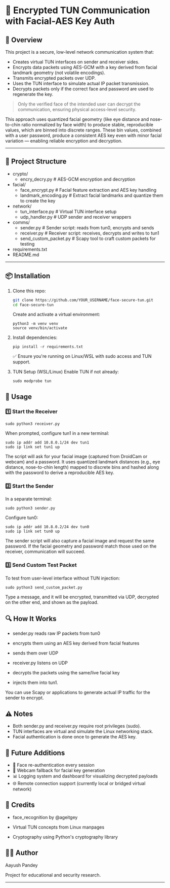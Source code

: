 # 🔐 Encrypted TUN Communication with Facial-AES Key Auth

## 🧠 Overview

This project is a secure, low-level network communication system that:

- Creates virtual TUN interfaces on sender and receiver sides.
- Encrypts data packets using AES-GCM with a key derived from facial landmark geometry (not volatile encodings).
- Transmits encrypted packets over UDP.
- Uses the TUN interface to simulate actual IP packet transmission.
- Decrypts packets only if the correct face and password are used to regenerate the key.

> Only the verified face of the intended user can decrypt the communication, ensuring physical access-level security.

This approach uses quantized facial geometry (like eye distance and nose-to-chin ratio normalized by face width) to produce stable, reproducible values, which are binned into discrete ranges. These bin values, combined with a user password, produce a consistent AES key even with minor facial variation — enabling reliable encryption and decryption.

---

## 📂 Project Structure

- crypto/
  - encry_decry.py # AES-GCM encryption and decryption
- facial/
  - face_encrypt.py # Facial feature extraction and AES key handling
  - landmark_encoding.py # Extract facial landmarks and quantize them to create the key
- network/
  - tun_interface.py # Virtual TUN interface setup
  - udp_handler.py # UDP sender and receiver wrappers
- comms/
  - sender.py # Sender script: reads from tun0, encrypts and sends
  - receiver.py # Receiver script: receives, decrypts and writes to tun1
  - send_custom_packet.py # Scapy tool to craft custom packets for testing
- requirements.txt
- README.md

---

## 📦 Installation

1. Clone this repo:

   ```bash
   git clone https://github.com/YOUR_USERNAME/face-secure-tun.git
   cd face-secure-tun
   ```

   Create and activate a virtual environment:

   ```
   python3 -m venv venv
   source venv/bin/activate
   ```

2. Install dependencies:

   ```
   pip install -r requirements.txt
   ```

   ✅ Ensure you're running on Linux/WSL with sudo access and TUN support.

3. TUN Setup (WSL/Linux)
   Enable TUN if not already:

   ```
   sudo modprobe tun
   ```

## 🧪 Usage

### 1️⃣ Start the Receiver

```
sudo python3 receiver.py
```

When prompted, configure tun1 in a new terminal:

```
sudo ip addr add 10.8.0.1/24 dev tun1
sudo ip link set tun1 up
```

The script will ask for your facial image (captured from DroidCam or webcam) and a password. It uses quantized landmark distances (e.g., eye distance, nose-to-chin length) mapped to discrete bins and hashed along with the password to derive a reproducible AES key.

### 2️⃣ Start the Sender

In a separate terminal:

```
sudo python3 sender.py
```

Configure tun0:

```
sudo ip addr add 10.8.0.2/24 dev tun0
sudo ip link set tun0 up
```

The sender script will also capture a facial image and request the same password. If the facial geometry and password match those used on the receiver, communication will succeed.

### 3️⃣ Send Custom Test Packet

To test from user-level interface without TUN injection:

```
sudo python3 send_custom_packet.py
```

Type a message, and it will be encrypted, transmitted via UDP, decrypted on the other end, and shown as the payload.

## 🔍 How It Works

- sender.py reads raw IP packets from tun0
- encrypts them using an AES key derived from facial features
- sends them over UDP

- receiver.py listens on UDP
- decrypts the packets using the same/live facial key
- injects them into tun1.

You can use Scapy or applications to generate actual IP traffic for the sender to encrypt.

## ⚠️ Notes

- Both sender.py and receiver.py require root privileges (sudo).
- TUN interfaces are virtual and simulate the Linux networking stack.
- Facial authentication is done once to generate the AES key.

## 📌 Future Additions

- 🔁 Face re-authentication every session
- 📸 Webcam fallback for facial key generation
- 📊 Logging system and dashboard for visualizing decrypted payloads
- 🌐 Remote connection support (currently local or bridged virtual network)

## 🧠 Credits

- face_recognition by @ageitgey

- Virtual TUN concepts from Linux manpages

- Cryptography using Python's cryptography library

## 🙋‍♂️ Author

Aayush Pandey

Project for educational and security research.

---
